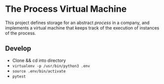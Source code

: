 # The Process Virtual Machine

This project defines storage for an abstract _process_ in a company, and implements
a virtual machine that keeps track of the execution of instances of the process.

## Develop

* Clone && cd into directory
* `virtualenv -p /usr/bin/python3 .env`
* `source .env/bin/activate`
* `pytest`

